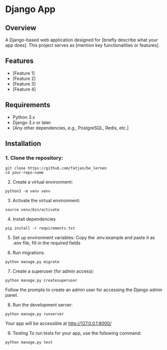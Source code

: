 # Django App

## Overview

A Django-based web application designed for [briefly describe what your app does]. This project serves as [mention key functionalities or features].

## Features

- [Feature 1]
- [Feature 2]
- [Feature 3]
- [Feature 4]

## Requirements

- Python 3.x
- Django 3.x or later
- [Any other dependencies, e.g., PostgreSQL, Redis, etc.]

## Installation

### 1. Clone the repository:

```
git clone https://github.com/fatjan/be_lernen
cd your-repo-name
```

2. Create a virtual environment:
```
python3 -m venv venv
```

3. Activate the virtual environment:
```
source venv/bin/activate
```

4. Install dependencies
```
pip install -r requirements.txt
```

5. Set up environment variables:
Copy the .env.example and paste it as .env file, fill in the required fields

6. Run migrations
```
python manage.py migrate
```

7. Create a superuser (for admin access):
```
python manage.py createsuperuser
```
Follow the prompts to create an admin user for accessing the Django admin panel.

8. Run the development server:
```
python manage.py runserver
```

Your app will be accessible at http://127.0.0.1:8000/

9. Testing
To run tests for your app, use the following command:

```
python manage.py test
```
